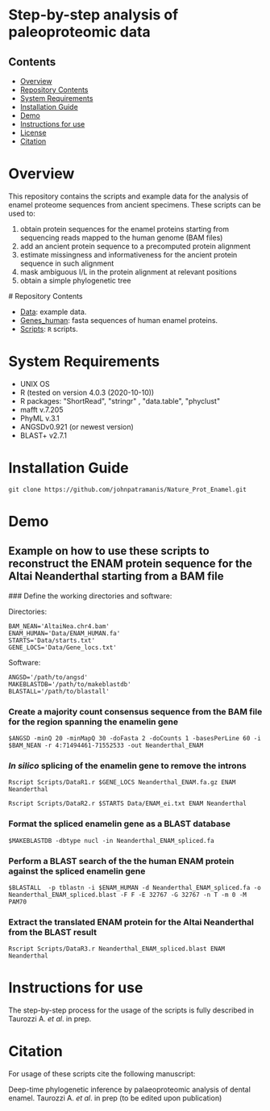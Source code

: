 # Step-by-step analysis of paleoproteomic data

## Contents

- [Overview](#overview)
- [Repository Contents](#repository-contents)
- [System Requirements](#system-requirements)
- [Installation Guide](#installation-guide)
- [Demo](#demo)
- [Instructions for use](#instructions-for-use)
- [License](./LICENSE)
- [Citation](#citation)

# Overview

This repository contains the scripts and example data for the analysis of enamel proteome sequences from ancient specimens. These scripts can be used to:

1. obtain protein sequences for the enamel proteins starting from sequencing reads mapped to the human genome (BAM files)
2. add an ancient protein sequence to a precomputed protein alignment
3. estimate missingness and informativeness for the ancient protein sequence in such alignment
4. mask ambiguous I/L in the protein alignment at relevant positions
5. obtain a simple phylogenetic tree

# Repository Contents

- [Data](./Data): example data.
- [Genes_human](./Genes_human): fasta sequences of human enamel proteins. 
- [Scripts](./Scripts): `R` scripts. 


# System Requirements

- UNIX OS
- R (tested on version 4.0.3 (2020-10-10))
- R packages: "ShortRead", "stringr" , "data.table", "phyclust"
- mafft v.7.205
- PhyML v.3.1 
- ANGSDv0.921 (or newest version)
- BLAST+ v2.7.1 


# Installation Guide

```
git clone https://github.com/johnpatramanis/Nature_Prot_Enamel.git
```

# Demo

## Example on how to use these scripts to reconstruct the ENAM protein sequence for the Altai Neanderthal starting from a BAM file

### Define the working directories and software:

Directories:
```
BAM_NEAN='AltaiNea.chr4.bam'
ENAM_HUMAN='Data/ENAM_HUMAN.fa'
STARTS='Data/starts.txt'
GENE_LOCS='Data/Gene_locs.txt'
```

Software:
```
ANGSD='/path/to/angsd'
MAKEBLASTDB='/path/to/makeblastdb'
BLASTALL='/path/to/blastall'
```
### Create a majority count consensus sequence from the BAM file for the region spanning the enamelin gene 

```
$ANGSD -minQ 20 -minMapQ 30 -doFasta 2 -doCounts 1 -basesPerLine 60 -i $BAM_NEAN -r 4:71494461-71552533 -out Neanderthal_ENAM
```

###  *In silico* splicing of the enamelin gene to remove the introns

```
Rscript Scripts/DataR1.r $GENE_LOCS Neanderthal_ENAM.fa.gz ENAM  Neanderthal

Rscript Scripts/DataR2.r $STARTS Data/ENAM_ei.txt ENAM Neanderthal  
```

### Format the spliced enamelin gene as a BLAST database

```
$MAKEBLASTDB -dbtype nucl -in Neanderthal_ENAM_spliced.fa
```

### Perform a BLAST search of the the human ENAM protein against the spliced enamelin gene

```
$BLASTALL  -p tblastn -i $ENAM_HUMAN -d Neanderthal_ENAM_spliced.fa -o Neanderthal_ENAM_spliced.blast -F F -E 32767 -G 32767 -n T -m 0 -M PAM70
```

### Extract the translated ENAM protein for the Altai Neanderthal from the BLAST result

```
Rscript Scripts/DataR3.r Neanderthal_ENAM_spliced.blast ENAM Neanderthal   
```

# Instructions for use

The step-by-step process for the usage of the scripts is fully described in Taurozzi A. *et al*. in prep. 

# Citation

For usage of these scripts cite the following manuscript:

Deep-time phylogenetic inference by palaeoproteomic analysis of dental enamel. Taurozzi A. *et al*. in prep (to be edited upon publication)








